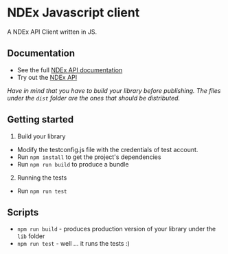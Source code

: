 # NDEx Javascript client

A NDEx API Client written in JS.

## Documentation

- See the full [NDEx API documentation](https://home.ndexbio.org/using-the-ndex-server-api/)
- Try out the [NDEx API](http://openapi.ndextools.org/)

_Have in mind that you have to build your library before publishing. The files under the `dist` folder are the ones that should be distributed._

## Getting started

1. Build your library

- Modify the testconfig.js file with the credentials of test account.
- Run `npm install` to get the project's dependencies
- Run `npm run build` to produce a bundle

2. Running the tests

- Run `npm run test`

## Scripts

- `npm run build` - produces production version of your library under the `lib` folder
- `npm run test` - well ... it runs the tests :)
